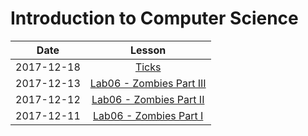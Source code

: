 # Introduction to Computer Science

|  Date      | Lesson |
|:----------:|:------:|
| 2017-12-18 |[Ticks](netlogo/readings/ticks.md)|
| 2017-12-13 |[Lab06 - Zombies Part III](netlogo/labs/lab06_zombiesIII.md)|
| 2017-12-12 |[Lab06 - Zombies Part II](netlogo/labs/lab06_zombiesII.md)|
| 2017-12-11 |[Lab06 - Zombies Part I](netlogo/labs/lab06_zombies.md)|
